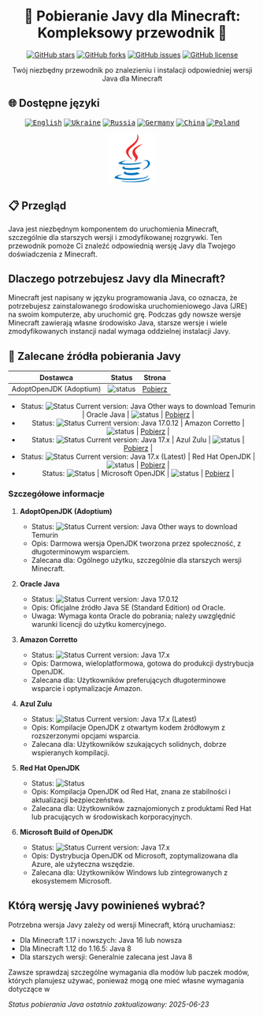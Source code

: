 <div align="center">

# 🌟 Pobieranie Javy dla Minecraft: Kompleksowy przewodnik 🌟

[![GitHub stars](https://img.shields.io/github/stars/BANSAFAn/Java-On-Minecraft?style=social)](https://github.com/BANSAFAn/Java-On-Minecraft/stargazers)
[![GitHub forks](https://img.shields.io/github/forks/BANSAFAn/Java-On-Minecraft?style=social)](https://github.com/BANSAFAn/Java-On-Minecraft/network/members)
[![GitHub issues](https://img.shields.io/github/issues/BANSAFAn/Java-On-Minecraft)](https://github.com/BANSAFAn/Java-On-Minecraft/issues)
[![GitHub license](https://img.shields.io/github/license/BANSAFAn/Java-On-Minecraft)](https://github.com/BANSAFAn/Java-On-Minecraft/blob/main/LICENSE)

<p>Twój niezbędny przewodnik po znalezieniu i instalacji odpowiedniej wersji Java dla Minecraft</p>

</div>

## 🌐 Dostępne języki

<div align="center">

<kbd>[<img title="English" alt="English" src="https://upload.wikimedia.org/wikipedia/commons/thumb/a/a5/Flag_of_the_United_Kingdom_%281-2%29.svg/1200px-Flag_of_the_United_Kingdom_%281-2%29.svg.png" width="22">](../README.md)</kbd>
<kbd>[<img title="Ukraine" alt="Ukraine" src="https://upload.wikimedia.org/wikipedia/commons/thumb/4/49/Flag_of_Ukraine.svg/1280px-Flag_of_Ukraine.svg.png" width="22">](README.ua.md)</kbd>
<kbd>[<img title="Russia" alt="Russia" src="https://upload.wikimedia.org/wikipedia/commons/thumb/f/f3/Flag_of_Russia.svg/1280px-Flag_of_Russia.svg.png" width="22">](README.ru.md)</kbd>
<kbd>[<img title="Germany" alt="Germany" src="https://upload.wikimedia.org/wikipedia/en/thumb/b/ba/Flag_of_Germany.svg/640px-Flag_of_Germany.svg.png" width="22">](README.de.md)</kbd>
<kbd>[<img title="China" alt="China" src="https://upload.wikimedia.org/wikipedia/commons/thumb/f/fa/Flag_of_the_People%27s_Republic_of_China.svg/800px-Flag_of_the_People%27s_Republic_of_China.svg.png" width="22">](README.zh.md)</kbd>
<kbd>[<img title="Poland" alt="Poland" src="https://upload.wikimedia.org/wikipedia/en/1/12/Flag_of_Poland.svg" width="22">](README.pl.md)</kbd>

</div>

<div align="center">
<img src="https://raw.githubusercontent.com/devicons/devicon/master/icons/java/java-original.svg" alt="java" width="100" height="100"/>
</div>

## 📋 Przegląd

Java jest niezbędnym komponentem do uruchomienia Minecraft, szczególnie dla starszych wersji i zmodyfikowanej rozgrywki. Ten przewodnik pomoże Ci znaleźć odpowiednią wersję Javy dla Twojego doświadczenia z Minecraft.

## Dlaczego potrzebujesz Javy dla Minecraft?

Minecraft jest napisany w języku programowania Java, co oznacza, że potrzebujesz zainstalowanego środowiska uruchomieniowego Java (JRE) na swoim komputerze, aby uruchomić grę. Podczas gdy nowsze wersje Minecraft zawierają własne środowisko Java, starsze wersje i wiele zmodyfikowanych instancji nadal wymaga oddzielnej instalacji Javy.

## 🚀 Zalecane źródła pobierania Javy

<div align="center">

| Dostawca | Status | Strona |
|:--------:|:------:|:-------:|
| AdoptOpenJDK (Adoptium) | ![status](https://img.shields.io/badge/status-Available-brightgreen) | [Pobierz](https://adoptium.net/) |
   - Status: ![Status](https://img.shields.io/badge/Status-Available-brightgreen) Current version: Java Other ways to download Temurin
| Oracle Java | ![status](https://img.shields.io/badge/status-Available-brightgreen) | [Pobierz](https://www.oracle.com/java/technologies/downloads/) |
   - Status: ![Status](https://img.shields.io/badge/Status-Available-brightgreen) Current version: Java 17.0.12
| Amazon Corretto | ![status](https://img.shields.io/badge/status-Available-brightgreen) | [Pobierz](https://aws.amazon.com/corretto/) |
   - Status: ![Status](https://img.shields.io/badge/Status-Available-brightgreen) Current version: Java 17.x
| Azul Zulu | ![status](https://img.shields.io/badge/status-Available-brightgreen) | [Pobierz](https://www.azul.com/downloads/?package=jdk) |
   - Status: ![Status](https://img.shields.io/badge/Status-Available-brightgreen) Current version: Java 17.x (Latest)
| Red Hat OpenJDK | ![status](https://img.shields.io/badge/status-Available-brightgreen) | [Pobierz](https://developers.redhat.com/products/openjdk/download) |
   - Status: ![Status](https://img.shields.io/badge/Status-Unavailable-red) 
| Microsoft OpenJDK | ![status](https://img.shields.io/badge/status-Available-brightgreen) | [Pobierz](https://www.microsoft.com/openjdk) |

</div>

### Szczegółowe informacje

1. **AdoptOpenJDK (Adoptium)**
   - Status: ![Status](https://img.shields.io/badge/Status-Available-brightgreen) Current version: Java Other ways to download Temurin
   - Opis: Darmowa wersja OpenJDK tworzona przez społeczność, z długoterminowym wsparciem.
   - Zalecana dla: Ogólnego użytku, szczególnie dla starszych wersji Minecraft.

2. **Oracle Java**
   - Status: ![Status](https://img.shields.io/badge/Status-Available-brightgreen) Current version: Java 17.0.12
   - Opis: Oficjalne źródło Java SE (Standard Edition) od Oracle.
   - Uwaga: Wymaga konta Oracle do pobrania; należy uwzględnić warunki licencji do użytku komercyjnego.

3. **Amazon Corretto**
   - Status: ![Status](https://img.shields.io/badge/Status-Available-brightgreen) Current version: Java 17.x
   - Opis: Darmowa, wieloplatformowa, gotowa do produkcji dystrybucja OpenJDK.
   - Zalecana dla: Użytkowników preferujących długoterminowe wsparcie i optymalizacje Amazon.

4. **Azul Zulu**
   - Status: ![Status](https://img.shields.io/badge/Status-Available-brightgreen) Current version: Java 17.x (Latest)
   - Opis: Kompilacje OpenJDK z otwartym kodem źródłowym z rozszerzonymi opcjami wsparcia.
   - Zalecana dla: Użytkowników szukających solidnych, dobrze wspieranych kompilacji.

5. **Red Hat OpenJDK**
   - Status: ![Status](https://img.shields.io/badge/Status-Unavailable-red) 
   - Opis: Kompilacja OpenJDK od Red Hat, znana ze stabilności i aktualizacji bezpieczeństwa.
   - Zalecana dla: Użytkowników zaznajomionych z produktami Red Hat lub pracujących w środowiskach korporacyjnych.

6. **Microsoft Build of OpenJDK**
   - Status: ![Status](https://img.shields.io/badge/Status-Available-brightgreen) Current version: Java 17.x
   - Opis: Dystrybucja OpenJDK od Microsoft, zoptymalizowana dla Azure, ale użyteczna wszędzie.
   - Zalecana dla: Użytkowników Windows lub zintegrowanych z ekosystemem Microsoft.

## Którą wersję Javy powinieneś wybrać?

Potrzebna wersja Javy zależy od wersji Minecraft, którą uruchamiasz:
- Dla Minecraft 1.17 i nowszych: Java 16 lub nowsza
- Dla Minecraft 1.12 do 1.16.5: Java 8
- Dla starszych wersji: Generalnie zalecana jest Java 8

Zawsze sprawdzaj szczególne wymagania dla modów lub paczek modów, których planujesz używać, ponieważ mogą one mieć własne wymagania dotyczące w


*Status pobierania Java ostatnio zaktualizowany: 2025-06-23*
